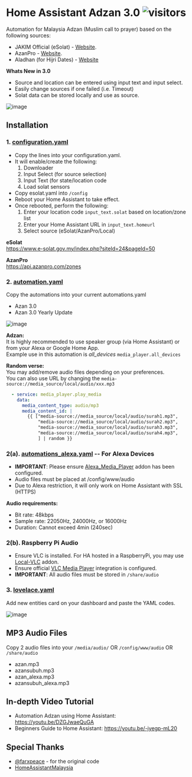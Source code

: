 # Home Assistant Adzan 3.0 ![visitors](https://visitor-badge.glitch.me/badge?page_id=zubir2k.homeassistantadzan.visitor-badge)
Automation for Malaysia Adzan (Muslim call to prayer) based on the following sources:
- JAKIM Official (eSolat) - [Website](https://www.e-solat.gov.my).
- AzanPro - [Website](https://api.azanpro.com).
- Aladhan (for Hijri Dates) - [Website](https://aladhan.com/islamic-calendar-api)

**Whats New in 3.0**
- Source and location can be entered using input text and input select.
- Easily change sources if one failed (i.e. Timeout)
- Solat data can be stored locally and use as source. 

![image](https://user-images.githubusercontent.com/1905339/141753194-579d9190-969f-4029-bf6c-92d7fdd65ab2.png)

## Installation
### 1. [configuration.yaml](configuration.yaml)
- Copy the lines into your configuration.yaml.
- It will enable/create the following:
  1. Downloader
  2. Input Select (for source selection)
  3. Input Text (for state/location code
  4. Load solat sensors
- Copy esolat.yaml into `/config`
- Reboot your Home Assistant to take effect.
- Once rebooted, perform the following:
  1. Enter your location code `input_text.solat` based on location/zone list
  2. Enter your Home Assistant URL in `input_text.homeurl`
  3. Select source (eSolat/AzanPro/Local)

**eSolat**\
https://www.e-solat.gov.my/index.php?siteId=24&pageId=50

**AzanPro**\
https://api.azanpro.com/zones

### 2. [automation.yaml](automation.yaml)
Copy the automations into your current automations.yaml
- Azan 3.0
- Azan 3.0 Yearly Update

![image](https://user-images.githubusercontent.com/1905339/141753839-1d9b3570-331e-4e3c-a487-572adc47e7cc.png)

**Adzan:**\
It is highly recommended to use speaker group (via Home Assistant) or from your Alexa or Google Home App.\
Example use in this automation is *all_devices* `media_player.all_devices` 

**Random verse:**\
You may add/remove audio files depending on your preferences.\
You can also use URL by changing the `media-source://media_source/local/audio/xxx.mp3`
```yaml
  - service: media_player.play_media
    data:
      media_content_type: audio/mp3
      media_content_id: |
        {{ ["media-source://media_source/local/audio/surah1.mp3",
            "media-source://media_source/local/audio/surah2.mp3",
            "media-source://media_source/local/audio/surah3.mp3",
            "media-source://media_source/local/audio/surah4.mp3",
            ] | random }}
```

### 2(a). [automations_alexa.yaml](automations_alexa.yaml) -- For Alexa Devices
- **IMPORTANT**: Please ensure [Alexa_Media_Player](https://github.com/custom-components/alexa_media_player) addon has been configured.
- Audio files must be placed at /config/www/audio
- Due to Alexa restriction, it will only work on Home Assistant with SSL (HTTPS)

**Audio requirements:**
- Bit rate: 48kbps
- Sample rate: 22050Hz, 24000Hz, or 16000Hz
- Duration: Cannot exceed 4min (240sec)

### 2(b). Raspberry Pi Audio
- Ensure VLC is installed. For HA hosted in a RaspberryPi, you may use [Local-VLC](https://github.com/rodripf/hassio-local-vlc) addon.
- Ensure official [VLC Media Player](https://www.home-assistant.io/integrations/vlc_telnet) integration is configured.
- **IMPORTANT**: All audio files must be stored in ``/share/audio``

### 3. [lovelace.yaml](lovelace.yaml)
Add new entities card on your dashboard and paste the YAML codes.

![image](https://user-images.githubusercontent.com/1905339/141753688-0944797d-cd20-430e-97a7-104ebc010a4f.png)

## MP3 Audio Files
Copy 2 audio files into your `/media/audio/` OR `/config/www/audio` OR `/share/audio`
- azan.mp3
- azansubuh.mp3
- azan_alexa.mp3
- azansubuh_alexa.mp3

## In-depth Video Tutorial
- Automation Adzan using Home Assistant: https://youtu.be/DZGJwaeQuGA
- Beginners Guide to Home Assistant: https://youtu.be/-jyegp-mL20 

## Special Thanks
- [@farxpeace](https://github.com/farxpeace) - for the original code
- [HomeAssistantMalaysia](https://www.facebook.com/groups/homeassistantmalaysia)
